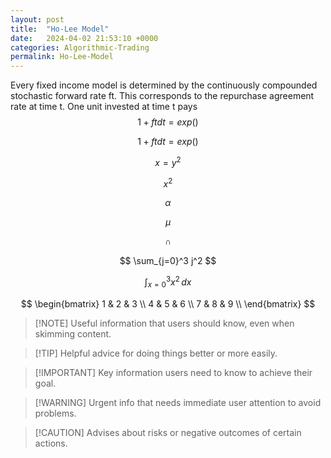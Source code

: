 ```yaml
---
layout: post
title:  "Ho-Lee Model"
date:   2024-04-02 21:53:10 +0000
categories: Algorithmic-Trading
permalink: Ho-Lee-Model
---
```

<!-- This content will not appear in the rendered Markdown -->
Every fixed income model is determined by the continuously compounded stochastic forward rate ft. This corresponds to the repurchase agreement rate at time t. One unit invested at time t pays $$ 1 + ft dt = exp() $$ <!--more-->

$$ 1 + ft dt = exp() $$

$$ x = y^2 $$


$$ x^2 $$

$$ \alpha $$

$$ \mu $$

$$ \cap $$

$$ \sum_{j=0}^3 j^2 $$

$$ \int_{x=0}^3 x^2\,dx $$

$$ \begin{bmatrix} 
      1 & 2 & 3 \\
      4 & 5 & 6 \\
      7 & 8 & 9 \\
\end{bmatrix} $$

 >  [!NOTE]
 >  Useful information that users should know, even when skimming content.

 >  [!TIP]
 >  Helpful advice for doing things better or more easily.

 >  [!IMPORTANT]
 >  Key information users need to know to achieve their goal.

 >  [!WARNING]
 >  Urgent info that needs immediate user attention to avoid problems.

 >  [!CAUTION]
 >  Advises about risks or negative outcomes of certain actions.


